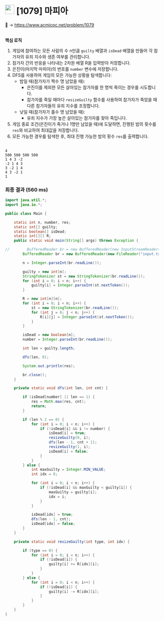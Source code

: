 # <img src="https://d2gd6pc034wcta.cloudfront.net/tier/14.svg" width="30"> [1079] 마피아 

📌 → https://www.acmicpc.net/problem/1079 <br/><br/>

**핵심 로직**

1. 게임에 참여하는 모든 사람의 수 n만큼 `guilty` 배열과 `isDead` 배열을 만들어 각 참가자의 유죄 지수와 생존 여부를 관리합니다.
2. 참가자 간의 반응을 나타내는 2차원 배열 R을 입력받아 저장합니다.
3. 은진이(마지막 마피아)의 번호를 `number` 변수에 저장합니다.
4. DFS를 사용하여 게임의 모든 가능한 상황을 탐색합니다:
    - 밤일 때(참가자가 짝수 명 남았을 때):
        - 은진이를 제외한 모든 살아있는 참가자를 한 명씩 죽이는 경우를 시도합니다.
        - 참가자를 죽일 때마다 `resizeGuilty` 함수를 사용하여 참가자가 죽었을 때 다른 참가자들의 유죄 지수를 조정합니다.
    - 낮일 때(참가자가 홀수 명 남았을 때):
        - 유죄 지수가 가장 높은 살아있는 참가자를 찾아 죽입니다.
5. 게임 종료 조건(은진이가 죽거나 1명만 남았을 때)에 도달하면, 진행된 밤의 횟수를 `res`와 비교하여 최대값을 저장합니다.
6. 모든 가능한 경우를 탐색한 후, 최대 진행 가능한 밤의 횟수 `res`를 출력합니다. <br/><br/>

```
4
500 500 500 500
1 4 3 -2
-2 1 4 3
3 -2 1 4
4 3 -2 1
1
```

### 최종 결과 (560 ms)

```java
import java.util.*;
import java.io.*;

public class Main {

    static int n, number, res;
    static int[] guilty;
    static boolean[] isDead;
    static int[][] R;
    public static void main(String[] args) throws Exception {

//        BufferedReader br = new BufferedReader(new InputStreamReader(System.in));
        BufferedReader br = new BufferedReader(new FileReader("input.txt"));

        n = Integer.parseInt(br.readLine());

        guilty = new int[n];
        StringTokenizer st = new StringTokenizer(br.readLine());
        for (int i = 0; i < n; i++) {
            guilty[i] = Integer.parseInt(st.nextToken());
        }

        R = new int[n][n];
        for (int i = 0; i < n; i++) {
            st = new StringTokenizer(br.readLine());
            for (int j = 0; j < n; j++) {
                R[i][j] = Integer.parseInt(st.nextToken());
            }
        }

        isDead = new boolean[n];
        number = Integer.parseInt(br.readLine());

        int len = guilty.length;

        dfs(len, 0);

        System.out.println(res);

        br.close();
    }

    private static void dfs(int len, int cnt) {

        if (isDead[number] || len == 1) {
            res = Math.max(res, cnt);
            return;
        }

        if (len % 2 == 0) {
            for (int i = 0; i < n; i++) {
                if (!isDead[i] && i != number) {
                    isDead[i] = true;
                    resizeGuilty(0, i);
                    dfs(len - 1, cnt + 1);
                    resizeGuilty(1, i);
                    isDead[i] = false;
                }
            }
        } else {
            int maxGuilty = Integer.MIN_VALUE;
            int idx = 0;

            for (int i = 0; i < n; i++) {
                if (!isDead[i] && maxGuilty < guilty[i]) {
                    maxGuilty = guilty[i];
                    idx = i;
                }
            }

            isDead[idx] = true;
            dfs(len - 1, cnt);
            isDead[idx] = false;
        }
    }

    private static void resizeGuilty(int type, int idx) {

        if (type == 0) {
            for (int i = 0; i < n; i++) {
                if (!isDead[i]) {
                    guilty[i] += R[idx][i];
                }
            }
        } else {
            for (int i = 0; i < n; i++) {
                if (!isDead[i]) {
                    guilty[i] -= R[idx][i];
                }
            }
        }
    }
}
```
